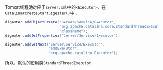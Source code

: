 Tomcat线程池对应于`server.xml`中的`<Executor>`。在`Catalina#createStartDigester()`中：
```java
digester.addObjectCreate("Server/Service/Executor",
                         "org.apache.catalina.core.StandardThreadExecutor",
                         "className");
digester.addSetProperties("Server/Service/Executor");

digester.addSetNext("Server/Service/Executor",
                    "addExecutor",
                    "org.apache.catalina.Executor");
```
所以，默认的使用类`StandardThreadExecutor`

